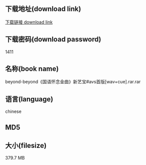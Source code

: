 ## 下载地址(download link)
[下载链接 download link](https://tutu365.netlify.app/?s=beyond-beyond%E3%80%8A%E5%9B%BD%E8%AF%AD%E6%80%80%E5%BF%B5%E9%87%91%E6%9B%B2%E3%80%8B%E6%96%B0%E8%89%BA%E5%AE%9D%23avs%E9%A6%96%E7%89%88%5Bwav%2Bcue%5D.rar)

## 下载密码(download password)
1411

## 名称(book name)
beyond-beyond《国语怀念金曲》新艺宝#avs首版[wav+cue].rar.rar

## 语言(language)
chinese

## MD5


## 大小(filesize)
379.7 MB
